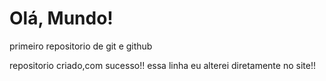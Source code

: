 # Olá, Mundo!
 primeiro repositorio de git e github

repositorio criado,com sucesso!!
essa linha eu alterei diretamente no site!!
